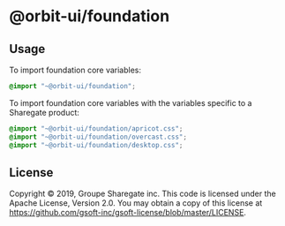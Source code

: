 # @orbit-ui/foundation

## Usage

To import foundation core variables:

```css
@import "~@orbit-ui/foundation";
```

To import foundation core variables with the variables specific to a Sharegate product:

```css
@import "~@orbit-ui/foundation/apricot.css";
@import "~@orbit-ui/foundation/overcast.css";
@import "~@orbit-ui/foundation/desktop.css";
```

## License

Copyright © 2019, Groupe Sharegate inc. This code is licensed under the Apache License, Version 2.0. You may obtain a copy of this license at https://github.com/gsoft-inc/gsoft-license/blob/master/LICENSE.
